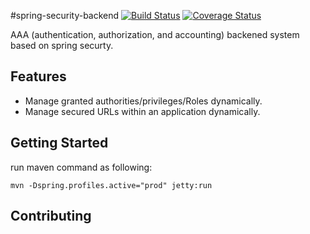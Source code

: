 #spring-security-backend [![Build Status](https://travis-ci.org/easonlin404/spring-security-backend.svg?branch=master)](https://travis-ci.org/easonlin404/spring-security-backend) [![Coverage Status](https://coveralls.io/repos/github/easonlin404/spring-security-backend/badge.svg?branch=master)](https://coveralls.io/github/easonlin404/spring-security-backend?branch=master)

AAA (authentication, authorization, and accounting) backened system based on spring securty. 
 
## Features
-  Manage granted authorities/privileges/Roles dynamically.
-  Manage secured URLs within an application dynamically.

## Getting Started

run maven command as following:

    mvn -Dspring.profiles.active="prod" jetty:run
    
## Contributing
